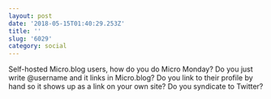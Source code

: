 ```yaml
---
layout: post
date: '2018-05-15T01:40:29.253Z'
title: ''
slug: '6029'
category: social
---
```

Self-hosted Micro.blog users, how do you do Micro Monday? Do you just write @username and it links in Micro.blog? Do you link to their profile by hand so it shows up as a link on your own site? Do you syndicate to Twitter?
